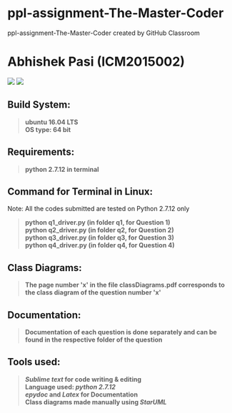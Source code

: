 # ppl-assignment-The-Master-Coder
ppl-assignment-The-Master-Coder created by GitHub Classroom <br />
# Abhishek Pasi  (**ICM2015002**)

<img src="https://img.shields.io/badge/language-Python 2.7.12-brightgreen.svg"/> <img src="https://raw.githubusercontent.com/rhoit/mode-icons/dump/icons/python.png"/>

## Build System:
>**ubuntu 16.04 LTS <br />
>OS type: 64 bit**

## Requirements:
>**python 2.7.12 in terminal**

## Command for Terminal in Linux:
Note: All the codes submitted are tested on Python 2.7.12 only
>**python q1_driver.py      (in folder q1, for Question 1)<br />
>python q2_driver.py      (in folder q2, for Question 2)<br />
>python q3_driver.py      (in folder q3, for Question 3)<br />
>python q4_driver.py      (in folder q4, for Question 4)**

## Class Diagrams:
>**The page number 'x' in the file classDiagrams.pdf corresponds to the class diagram of the question number 'x'**

## Documentation:
>**Documentation of each question is done separately and can be found in the respective folder of the question**

## Tools used:
>***Sublime text* for code writing & editing <br />
>Language used: *python 2.7.12* <br />
>*epydoc* and *Latex* for Documentation <br />
>Class diagrams made manually using *StarUML***
